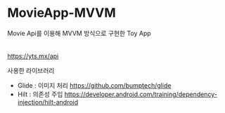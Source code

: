 # MovieApp-MVVM
Movie Api를 이용해 MVVM 방식으로 구현한 Toy App  
<br><br>https://yts.mx/api

사용한 라이브러리
- Glide : 이미지 처리
          https://github.com/bumptech/glide
- Hilt : 의존성 주입
         https://developer.android.com/training/dependency-injection/hilt-android
